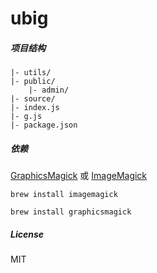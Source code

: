 # ubig

##### 项目结构

```
|- utils/
|- public/
    |- admin/
|- source/
|- index.js
|- g.js
|- package.json
```

##### 依赖

 [GraphicsMagick](http://www.graphicsmagick.org/) 或 [ImageMagick](http://www.imagemagick.org/)

    brew install imagemagick

    brew install graphicsmagick


##### License

MIT